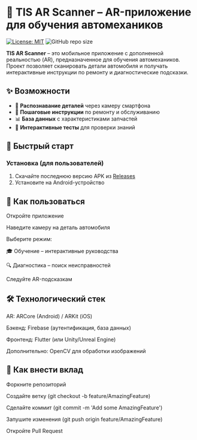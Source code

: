 # 🚗 TIS AR Scanner – AR-приложение для обучения автомехаников

[![License: MIT](https://img.shields.io/badge/License-MIT-yellow.svg)](https://opensource.org/licenses/MIT)
![GitHub repo size](https://img.shields.io/github/repo-size/your-username/TIS-AR-Scanner)

**TIS AR Scanner** – это мобильное приложение с дополненной реальностью (AR), предназначенное для обучения автомехаников. Проект позволяет сканировать детали автомобиля и получать интерактивные инструкции по ремонту и диагностические подсказки.

## ✨ Возможности
- 📸 **Распознавание деталей** через камеру смартфона
- 🔧 **Пошаговые инструкции** по ремонту и обслуживанию
- 📊 **База данных** с характеристиками запчастей
- 🧠 **Интерактивные тесты** для проверки знаний

## 🚀 Быстрый старт
### Установка (для пользователей)
1. Скачайте последнюю версию APK из [Releases](https://github.com/your-username/TIS-AR-Scanner/releases)
2. Установите на Android-устройство

## 📱 Как пользоваться
Откройте приложение

Наведите камеру на деталь автомобиля

Выберите режим:

🎓 Обучение – интерактивные руководства

🔍 Диагностика – поиск неисправностей

Следуйте AR-подсказкам

## 🛠 Технологический стек
AR: ARCore (Android) / ARKit (iOS)

Бэкенд: Firebase (аутентификация, база данных)

Фронтенд: Flutter (или Unity/Unreal Engine)

Дополнительно: OpenCV для обработки изображений

## 🤝 Как внести вклад
Форкните репозиторий

Создайте ветку (git checkout -b feature/AmazingFeature)

Сделайте коммит (git commit -m 'Add some AmazingFeature')

Запушите изменения (git push origin feature/AmazingFeature)

Откройте Pull Request
